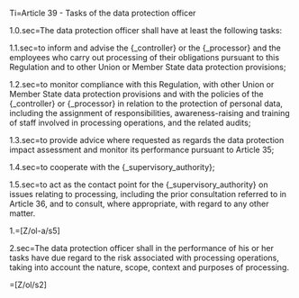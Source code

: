 Ti=Article 39 - Tasks of the data protection officer

1.0.sec=The data protection officer shall have at least the following tasks:

1.1.sec=to inform and advise the {_controller} or the {_processor} and the employees who carry out processing of their obligations pursuant to this Regulation and to other Union or Member State data protection provisions;

1.2.sec=to monitor compliance with this Regulation, with other Union or Member State data protection provisions and with the policies of the {_controller} or {_processor} in relation to the protection of personal data, including the assignment of responsibilities, awareness-raising and training of staff involved in processing operations, and the related audits;

1.3.sec=to provide advice where requested as regards the data protection impact assessment and monitor its performance pursuant to Article 35;

1.4.sec=to cooperate with the {_supervisory_authority};

1.5.sec=to act as the contact point for the {_supervisory_authority} on issues relating to processing, including the prior consultation referred to in Article 36, and to consult, where appropriate, with regard to any other matter.

1.=[Z/ol-a/s5]

2.sec=The data protection officer shall in the performance of his or her tasks have due regard to the risk associated with processing operations, taking into account the nature, scope, context and purposes of processing.

=[Z/ol/s2]
